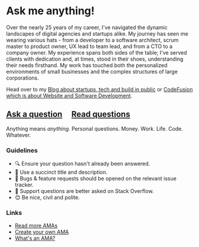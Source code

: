 # Ask me anything!

Over the nearly 25 years of my career, I've navigated the dynamic landscapes of digital agencies and startups alike. My journey has seen me wearing various hats - from a developer to a software architect, scrum master to product owner, UX lead to team lead, and from a CTO to a company owner. My experience spans both sides of the table; I've served clients with dedication and, at times, stood in their shoes, understanding their needs firsthand. My work has touched both the personalized environments of small businesses and the complex structures of large corporations.

Head over to my [Blog about startups, tech and build in public](https://8weeks.io/) or [CodeFusion which is about Website and Software Development](https://codefusion.ch/).

## [Ask a question](../../issues/new) &nbsp;&nbsp;&nbsp; [Read questions](../../issues?utf8=%E2%9C%93&q=is%3Aissue%20is%3Aclosed%20sort%3Aupdated-desc%20-label%3Ahidden)

Anything means *anything*. Personal questions. Money. Work. Life. Code. Whatever.

### Guidelines

- :mag: Ensure your question hasn't already been answered.
- :memo: Use a succinct title and description.
- :bug: Bugs & feature requests should be opened on the relevant issue tracker.
- :signal_strength: Support questions are better asked on Stack Overflow.
- :blush: Be nice, civil and polite.

### Links

- [Read more AMAs](https://github.com/sindresorhus/amas)
- [Create your own AMA](https://github.com/sindresorhus/amas/blob/main/create-ama.md)
- [What's an AMA?](https://en.wikipedia.org/wiki//r/IAmA)
